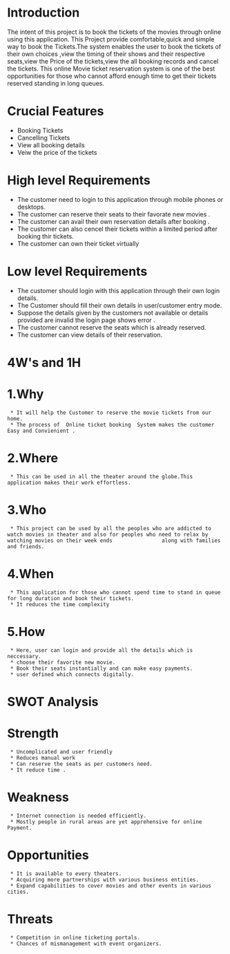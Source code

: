 # Introduction
  The intent of this project is to book the tickets of the movies through online using this application. This Project provide comfortable,quick and simple way to book the Tickets.The system enables the user to book the tickets of their own choices ,view the timing of their shows and their respective seats,view the Price of the tickets,view the all booking records and cancel the tickets. This online Movie ticket reservation system is one of the best opportunities for those who cannot afford enough time to get their tickets reserved standing in long queues.
# Crucial Features
 * Booking Tickets
 * Cancelling Tickets
 * View all booking details
 * Veiw the price of the tickets
# High level Requirements
 * The customer need to login to this application through mobile phones or desktops.
 * The customer can reserve their seats to their favorate new movies .
 * The customer can avail their own reservation details after booking .
 * The customer can also cencel their tickets within a limited period after booking thir tickets.
 * The customer can own their ticket virtually
# Low level Requirements
 * The customer should login with this application through their own login details.
 * The Customer should fill their own details in user/customer entry mode.
 * Suppose the details given by the customers not available or details provided are invalid the login page shows error .
 * The customer cannot reserve the seats which is already reserved.
 * The customer can view details of their reservation.
# 4W's and 1H
 # 1.Why
     * It will help the Customer to reserve the movie tickets from our home.
     * The process of  Online ticket booking  System makes the customer Easy and Convienient .
 # 2.Where 
     * This can be used in all the theater around the globe.This application makes their work effortless.
 # 3.Who
     * This project can be used by all the peoples who are addicted to watch movies in theater and also for peoples who need to relax by watching movies on their week ends                along with families and friends. 
 # 4.When
     * This application for those who cannot spend time to stand in queue for long duration and book their tickets.
     * It reduces the time complexity
 # 5.How
     * Here, user can login and provide all the details which is neccessary.
     * choose their favorite new movie.
     * Book their seats instantially and can make easy payments.
     * user defined which connects digitally.
# SWOT Analysis
 # Strength 
     * Uncomplicated and user friendly
     * Reduces manual work
     * Can reserve the seats as per customers need.
     * It reduce time .
 # Weakness
     * Internet connection is needed efficiently.
     * Mostly people in rural areas are yet apprehensive for online Payment.
 # Opportunities
     * It is available to every theaters.
     * Acquiring more partnerships with various business entities.
     * Expand capabilities to cover movies and other events in various cities.
 # Threats
     * Competition in online ticketing portals.
     * Chances of mismanagement with event organizers.
     
     
     
     
 

   
